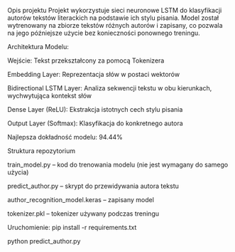 Opis projektu
Projekt wykorzystuje sieci neuronowe LSTM do klasyfikacji autorów tekstów literackich na podstawie ich stylu pisania. Model został wytrenowany na zbiorze tekstów różnych autorów i zapisany, co pozwala na jego późniejsze użycie bez konieczności ponownego treningu.

Architektura Modelu:

Wejście: Tekst przekształcony za pomocą Tokenizera

Embedding Layer: Reprezentacja słów w postaci wektorów

Bidirectional LSTM Layer: Analiza sekwencji tekstu w obu kierunkach, wychwytująca kontekst słów

Dense Layer (ReLU): Ekstrakcja istotnych cech stylu pisania

Output Layer (Softmax): Klasyfikacja do konkretnego autora


Najlepsza dokładność modelu: 94.44%


Struktura repozytorium

train_model.py – kod do trenowania modelu (nie jest wymagany do samego użycia)

predict_author.py – skrypt do przewidywania autora tekstu

author_recognition_model.keras – zapisany model

tokenizer.pkl – tokenizer używany podczas treningu


Uruchomienie:
pip install -r requirements.txt

python predict_author.py
